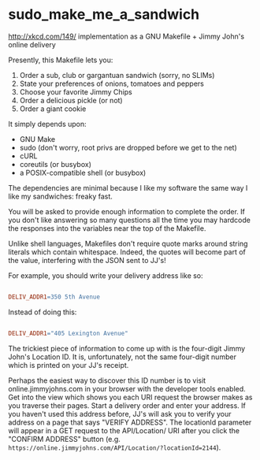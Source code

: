 # sudo_make_me_a_sandwich
http://xkcd.com/149/ implementation as a GNU Makefile + Jimmy John's online delivery

Presently, this Makefile lets you:

1. Order a sub, club or gargantuan sandwich (sorry, no SLIMs)
2. State your preferences of onions, tomatoes and peppers
3. Choose your favorite Jimmy Chips
4. Order a delicious pickle (or not)
5. Order a giant cookie

It simply depends upon:
* GNU Make
* sudo (don't worry, root privs are dropped before we get to the net)
* cURL
* coreutils (or busybox)
* a POSIX-compatible shell (or busybox)

The dependencies are minimal because I like my software the same way I like my
sandwiches: freaky fast.

You will be asked to provide enough information to complete the order. If you
don't like answering so many questions all the time you may hardcode the
responses into the variables near the top of the Makefile.

Unlike shell languages, Makefiles don't require quote marks around string
literals which contain whitespace. Indeed, the quotes will become part of the
value, interfering with the JSON sent to JJ's!

For example, you should write your delivery address like so:

```Makefile

DELIV_ADDR1=350 5th Avenue

```

Instead of doing this:

```Makefile

DELIV_ADDR1="405 Lexington Avenue"

```

The trickiest piece of information to come up with is the four-digit Jimmy
John's Location ID. It is, unfortunately, not the same four-digit number which
is printed on your JJ's receipt.

Perhaps the easiest way to discover this ID number is to visit
online.jimmyjohns.com in your browser with the developer tools enabled.  Get
into the view which shows you each URI request the browser makes as you
traverse their pages. Start a delivery order and enter your address. If you
haven't used this address before, JJ's will ask you to verify your address on a
page that says "VERIFY ADDRESS". The locationId parameter will appear in a GET
request to the API/Location/ URI after you click the "CONFIRM ADDRESS" button
(e.g. `https://online.jimmyjohns.com/API/Location/?locationId=2144`).
